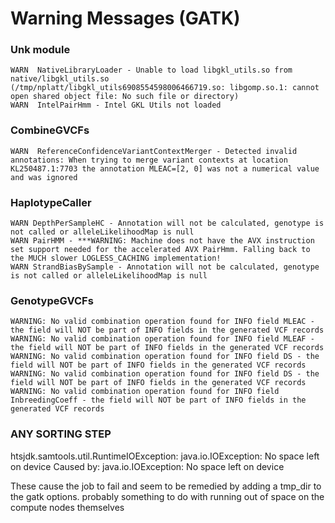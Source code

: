 Warning Messages (GATK)
================================================================================

### Unk module
    WARN  NativeLibraryLoader - Unable to load libgkl_utils.so from native/libgkl_utils.so (/tmp/nplatt/libgkl_utils6908554598006466719.so: libgomp.so.1: cannot open shared object file: No such file or directory)
    WARN  IntelPairHmm - Intel GKL Utils not loaded

### CombineGVCFs
    WARN  ReferenceConfidenceVariantContextMerger - Detected invalid annotations: When trying to merge variant contexts at location KL250487.1:7703 the annotation MLEAC=[2, 0] was not a numerical value and was ignored

### HaplotypeCaller
    WARN DepthPerSampleHC - Annotation will not be calculated, genotype is not called or alleleLikelihoodMap is null
    WARN PairHMM - ***WARNING: Machine does not have the AVX instruction set support needed for the accelerated AVX PairHmm. Falling back to the MUCH slower LOGLESS_CACHING implementation!
    WARN StrandBiasBySample - Annotation will not be calculated, genotype is not called or alleleLikelihoodMap is null

### GenotypeGVCFs
    WARNING: No valid combination operation found for INFO field MLEAC - the field will NOT be part of INFO fields in the generated VCF records
    WARNING: No valid combination operation found for INFO field MLEAF - the field will NOT be part of INFO fields in the generated VCF records
    WARNING: No valid combination operation found for INFO field DS - the field will NOT be part of INFO fields in the generated VCF records
    WARNING: No valid combination operation found for INFO field DS - the field will NOT be part of INFO fields in the generated VCF records
    WARNING: No valid combination operation found for INFO field InbreedingCoeff - the field will NOT be part of INFO fields in the generated VCF records

### ANY SORTING STEP
htsjdk.samtools.util.RuntimeIOException: java.io.IOException: No space left on device
Caused by: java.io.IOException: No space left on device

These cause the job to fail and seem to be remedied by adding a tmp_dir to the gatk options.  probably something to do with running out of space on the compute nodes themselves
